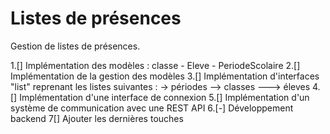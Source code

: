 # Listes de présences
Gestion de listes de présences.

1.[] Implémentation des modèles : classe - Eleve - PeriodeScolaire
2.[] Implémentation de la gestion des modèles
3.[] Implémentation d'interfaces "list" reprenant les listes suivantes :
  -> périodes
    --> classes
      ---> éleves
4.[] Implémentation d'une interface de connexion
5.[] Implémentation d'un système de communication avec une REST API
6.[-] Développement backend
7[] Ajouter les dernières touches
